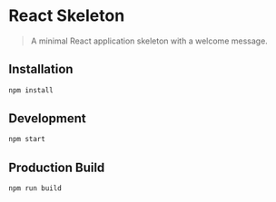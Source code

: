 # React Skeleton

> A minimal React application skeleton with a welcome message.

## Installation

```bash
npm install
```

## Development

```bash
npm start
```

## Production Build

```bash
npm run build
```
